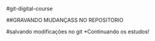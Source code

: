 #git-digital-course

##GRAVANDO MUDANÇASS NO REPOSITORIO

#salvando modificações no git
*Continuando os estudos!